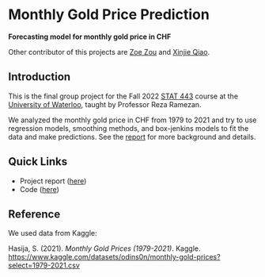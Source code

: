 # Monthly Gold Price Prediction

**Forecasting model for monthly gold price in CHF**

Other contributor of this projects are [Zoe Zou](https://www.linkedin.com/in/zoe-zou-13a47b1b7/) and [Xinjie Qiao](https://www.linkedin.com/in/xinjie-qiao-a320a41a3/).

## Introduction

This is the final group project for the Fall 2022 [STAT 443](https://uwflow.com/course/stat443) course at the [University of Waterloo](https://www.uwaterloo.ca), taught by Professor Reza Ramezan.

We analyzed the monthly gold price in CHF from 1979 to 2021 and try to use regression models, smoothing methods, and box-jenkins models to fit the data and make predictions. See the [report]((presentation/report.pdf)) for more background and details.

## Quick Links

- Project report ([here](presentation/report.pdf))
- Code ([here](code/code-all-together.R))

## Reference

We used data from Kaggle:

Hasija, S. (2021). *Monthly Gold Prices (1979-2021)*. Kaggle. https://www.kaggle.com/datasets/odins0n/monthly-gold-prices?select=1979-2021.csv





